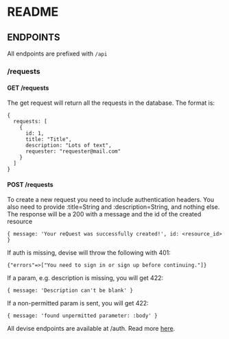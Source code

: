 # README

## ENDPOINTS  
All endpoints are prefixed with `/api`

### /requests

#### GET /requests
The get request will return all the requests in the database.
The format is:
```
{
  requests: [
    {
      id: 1,
      title: "Title",
      description: "Lots of text",
      requester: "requester@mail.com"
    }
  ]
}
```

#### POST /requests
To create a new request you need to include authentication headers.
You also need to provide :title=String and :description=String, and nothing else.
The response will be a 200 with a message and the id of the created resource
```
{ message: 'Your reQuest was successfully created!', id: <resource_id> }
```
If auth is missing, devise will throw the following with 401:
```
{"errors"=>["You need to sign in or sign up before continuing."]}
```
If a param, e.g. description is missing, you will get 422:
```
{ message: 'Description can't be blank' }
```
If a non-permitted param is sent, you will get 422:
```
{ message: 'found unpermitted parameter: :body' }
```

All devise endpoints are available at /auth.
Read more [here](https://devise-token-auth.gitbook.io/devise-token-auth/).
